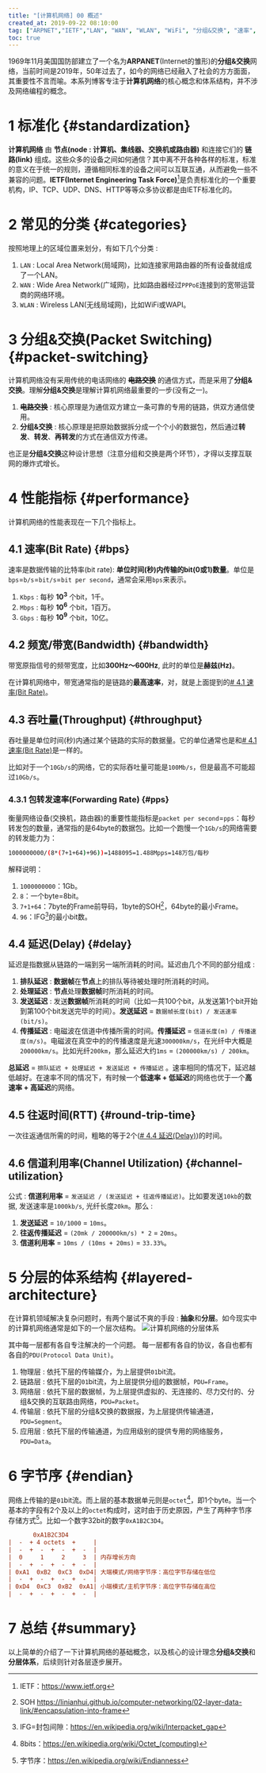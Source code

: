 ```yaml
---
title: "[计算机网络] 00 概述"
created_at: 2019-09-22 08:10:00
tag: ["ARPNET","IETF","LAN", "WAN", "WLAN", "WiFi", "分组&交换", "速率", "带宽", "延迟", "RTT", "OSI", "TCP/IP", "信道利用率","bps","pps"]
toc: true
---
```


1969年11月美国国防部建立了一个名为**ARPANET**(Internet的雏形)的**分组&交换**网络，当前时间是2019年，50年过去了，如今的网络已经融入了社会的方方面面，其重要性不言而喻。本系列博客专注于**计算机网络**的核心概念和体系结构，并不涉及网络编程的概念。

# 1 标准化 {#standardization} 

**计算机网络** 由 **节点(node : 计算机、集线器、交换机或路由器)** 和连接它们的 **链路(link)** 组成。这些众多的设备之间如何通信？其中离不开各种各样的标准，标准的意义在于统一的规则，遵循相同标准的设备之间可以互联互通，从而避免一些不兼容的问题。**IETF(Internet Engineering Task Force)**[^ietf]是负责标准化的一个重要机构，IP、TCP、UDP、DNS、HTTP等等众多协议都是由IETF标准化的。

# 2 常见的分类 {#categories}

按照地理上的区域位置来划分，有如下几个分类 :

1. `LAN` : Local Area Network(局域网)，比如连接家用路由器的所有设备就组成了一个LAN。
2. `WAN` : Wide Area Network(广域网)，比如路由器经过`PPPoE`连接到的宽带运营商的网络环境。
3. `WLAN` : Wireless LAN(无线局域网)，比如WiFi或WAPI。

# 3 分组&交换(Packet Switching) {#packet-switching}

计算机网络没有采用传统的电话网络的 **~~电路交换~~** 的通信方式，而是采用了**分组&交换**。理解**分组&交换**是理解计算机网络最重要的一步(没有之一)。

1. **~~电路交换~~** : 核心原理是为通信双方建立一条可靠的专用的链路，供双方通信使用。
2. **分组&交换** : 核心原理是把原始数据拆分成一个个小的数据包，然后通过**转发**、**转发**、**再转发**的方式在通信双方传递。

也正是**分组&交换**这种设计思想（注意分组和交换是两个环节），才得以支撑互联网的爆炸式增长。

# 4 性能指标 {#performance}

计算机网络的性能表现在一下几个指标上。

## 4.1 速率(Bit Rate) {#bps}

速率是数据传输的比特率(bit rate): **单位时间(秒)内传输的bit(0或1)数量**。单位是`bps`=`b/s`=`bit/s`=`bit per second`，通常会采用`bps`来表示。

1. `Kbps` : 每秒 **10<sup>3</sup>** 个bit，1千。
2. `Mbps` : 每秒 **10<sup>6</sup>** 个bit，1百万。
3. `Gbps` : 每秒 **10<sup>9</sup>** 个bit，10亿。

## 4.2 频宽/带宽(Bandwidth) {#bandwidth}

带宽原指信号的频带宽度，比如**300Hz～600Hz**, 此时的单位是**赫兹(Hz)**。

在计算机网络中，带宽通常指的是链路的**最高速率**，对，就是上面提到的[# 4.1 速率(Bit Rate)](#bit-rate)。

## 4.3 吞吐量(Throughput) {#throughput}

吞吐量是单位时间(秒)内通过某个链路的实际的数据量。它的单位通常也是和[# 4.1 速率(Bit Rate)](#bit-rate)是一样的。

比如对于一个`10Gb/s`的网络，它的实际吞吐量可能是`100Mb/s`，但是最高不可能超过`10Gb/s`。

### 4.3.1 包转发速率(Forwarding Rate) {#pps}

衡量网络设备(交换机，路由器)的重要性能指标是`packet per second`=`pps`：每秒转发包的数量，通常指的是64byte的数据包。比如一个跑慢一个`1Gb/s`的网络需要的转发能力为：
```sh
1000000000/(8*(7+1+64)+96))=1488095=1.488Mpps=148万包/每秒
```
解释说明：
1. `1000000000`：1Gb。
2. `8`：一个byte=8bit。
3. `7+1+64`：7byte的Frame前导码，1byte的SOH[^soh]，64byte的最小Frame。
4. `96`：IFG[^ifg]的最小bit数。


## 4.4 延迟(Delay) {#delay}

延迟是指数据从链路的一端到另一端所消耗的时间。延迟由几个不同的部分组成 : 

1. **排队延迟** : **数据帧**在**节点**上的排队等待被处理时所消耗的时间。
2. **处理延迟** : **节点**处理**数据帧**时所消耗的时间。
3. **发送延迟** : 发送**数据帧**所消耗的时间（比如一共100个bit，从发送第1个bit开始到第100个bit发送完毕的时间）。**发送延迟** = `数据帧长度(bit) / 发送速率(bit/s)`。
4. **传播延迟** : 电磁波在信道中传播所需的时间。**传播延迟** = `信道长度(m) / 传播速度(m/s)`。电磁波在真空中的的传播速度是光速`300000km/s`，在光纤中大概是`200000km/s`。比如光纤`200km`，那么延迟大约`1ms` = `(200000km/s) / 200km`。

**总延迟** = `排队延迟 + 处理延迟 + 发送延迟 + 传播延迟` 。速率相同的情况下，延迟越低越好。在速率不同的情况下，有时候一个**低速率 + 低延迟**的网络也优于一个**高速率 + 高延迟**的网络。

## 4.5 往返时间(RTT) {#round-trip-time}

一次往返通信所需的时间，粗略的等于2个([# 4.4 延迟(Delay)](#delay))的时间。

## 4.6 信道利用率(Channel Utilization) {#channel-utilization}

公式 : **信道利用率** = `发送延迟 / (发送延迟 + 往返传播延迟)`。比如要发送`10kb`的数据, 发送速率是`1000kb/s`, 光纤长度`20km`。那么 : 

1. **发送延迟** = `10/1000` = `10ms`。
2. **往返传播延迟** = `(20mk / 200000km/s) * 2` = `20ms`。
3. **信道利用率** = `10ms / (10ms + 20ms)` = `33.33%`。


# 5 分层的体系结构 {#layered-architecture}

在计算机领域解决复杂问题时，有两个屡试不爽的手段 : **抽象**和**分层**。如今现实中的计算机网络通常是如下的一个层次结构。
![计算机网络的分层体系](layer.svg)

其中每一层都有各自专注解决的一个问题。 每一层都有各自的协议，各自也都有各自的`PDU(Protocol Data Unit)`。
1. 物理层 : 依托下层的传输媒介，为上层提供`01`bit流。
2. 链路层 : 依托下层的`01`bit流，为上层提供分组的数据帧，`PDU=Frame`。
3. 网络层 : 依托下层的数据帧，为上层提供虚拟的、无连接的、尽力交付的、分组&交换的互联路由网络，`PDU=Packet`。
4. 传输层 : 依托下层的分组&交换的数据报，为上层提供传输通道，`PDU=Segment`。
5. 应用层 : 依托下层的传输通道，为应用级别的提供专用的网络服务，`PDU=Data`。

# 6 字节序 {#endian}

网络上传输的是`01`bit流。而上层的基本数据单元则是`octet`[^octet]，即1个byte。当一个基本的字段有2个及以上的`octet`构成时，这时由于历史原因，产生了两种字节序存储方式[^endian]。比如一个数字32bit的数字`0xA1B2C3D4`。

```ini
       0xA1B2C3D4
|  -  + 4 octets  +     |
|  -  +  -  +  -  +  -  |
|  0     1     2     3  | 内存增长方向
|  -  +  -  +  -  +  -  |
| 0xA1  0xB2  0xC3  0xD4| 大端模式/网络字节序：高位字节存储在低位
|  -  +  -  +  -  +  -  |
| 0xD4  0xC3  0xB2  0xA1| 小端模式/主机字节序：高位字节存储在高位
|  -  +  -  +  -  +  -  |
```

# 7 总结 {#summary}

以上简单的介绍了一下计算机网络的基础概念，以及核心的设计理念**分组&交换**和**分层体系**，后续则针对各层逐步展开。

[^ietf]:IETF：<https://www.ietf.org>
[^octet]:8bits：<https://en.wikipedia.org/wiki/Octet_(computing)>
[^endian]:字节序：<https://en.wikipedia.org/wiki/Endianness>
[^ifg]:IFG=封包间隙：<https://en.wikipedia.org/wiki/Interpacket_gap>
[^soh]:SOH <https://linianhui.github.io/computer-networking/02-layer-data-link/#encapsulation-into-frame>
